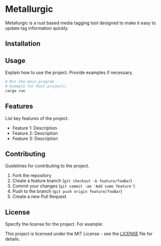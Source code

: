 # Metallurgic

Metallurgic is a rust based media tagging tool designed to make it easy to update tag information
quickly.

## Installation



## Usage

Explain how to use the project. Provide examples if necessary.

```bash
# Run the main program
# Example for Rust projects:
cargo run
```

## Features

List key features of the project.

- Feature 1: Description
- Feature 2: Description
- Feature 3: Description

## Contributing

Guidelines for contributing to the project.

1. Fork the repository
2. Create a feature branch (`git checkout -b feature/fooBar`)
3. Commit your changes (`git commit -am 'Add some feature'`)
4. Push to the branch (`git push origin feature/fooBar`)
5. Create a new Pull Request

## License

Specify the license for the project. For example:

This project is licensed under the MIT License - see the [LICENSE](LICENSE) file for details.
